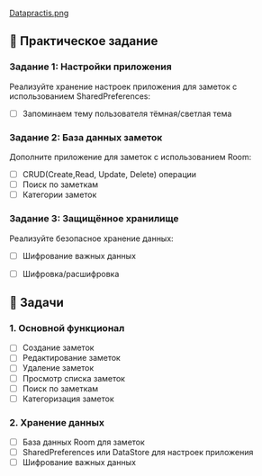  




[Datapractis.png](../../DataPractis.png)
## 📝 Практическое задание

### Задание 1: Настройки приложения
Реализуйте хранение настроек приложения  для заметок с использованием SharedPreferences:
- [ ] Запоминаем тему пользователя тёмная/светлая тема

### Задание 2: База данных заметок
Дополните приложение для заметок с использованием Room:
- [ ] CRUD(Create,Read, Update, Delete) операции
- [ ] Поиск по заметкам
- [ ] Категории заметок

### Задание 3: Защищённое хранилище
Реализуйте безопасное хранение данных:
- [ ] Шифрование важных данных
- [ ] Шифровка/расшифровка


## 🎯 Задачи

### 1. Основной функционал
- [ ] Создание заметок
- [ ] Редактирование заметок
- [ ] Удаление заметок
- [ ] Просмотр списка заметок
- [ ] Поиск по заметкам
- [ ] Категоризация заметок

### 2. Хранение данных
- [ ] База данных Room для заметок
- [ ] SharedPreferences или DataStore для настроек приложения
- [ ] Шифрование важных данных